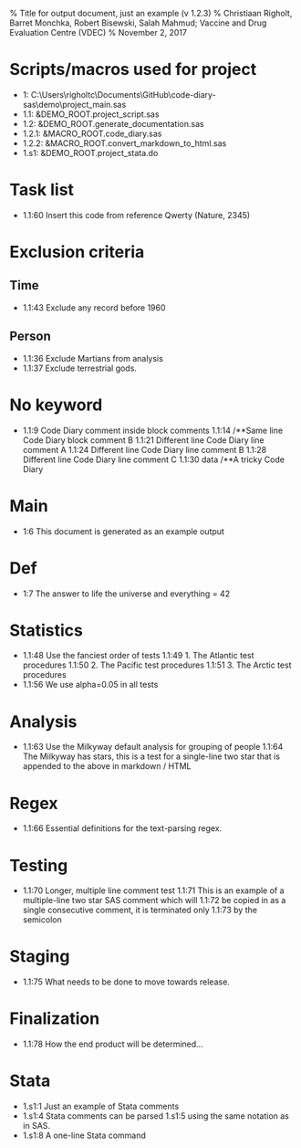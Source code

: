 % Title for output document, just an example (v 1.2.3)
% Christiaan Righolt, Barret Monchka, Robert Bisewski, Salah Mahmud; Vaccine and Drug Evaluation Centre (VDEC)
% November 2, 2017

# Scripts/macros used for project
* 1: C:\Users\righoltc\Documents\GitHub\code-diary-sas\demo\project_main.sas
* 1.1: &DEMO_ROOT.project_script.sas
* 1.2: &DEMO_ROOT.generate_documentation.sas
* 1.2.1: &MACRO_ROOT.code_diary.sas
* 1.2.2: &MACRO_ROOT.convert_markdown_to_html.sas
* 1.s1: &DEMO_ROOT.project_stata.do
 
# Task list
* 1.1:60 Insert this code from reference Qwerty (Nature, 2345)
 
# Exclusion criteria
 
## Time
* 1.1:43 Exclude any record before 1960
 
## Person
* 1.1:36 Exclude Martians from analysis
* 1.1:37 Exclude terrestrial gods.
 
# No keyword
* 1.1:9 Code Diary comment inside block comments
  1.1:14 /**Same line Code Diary block comment B
  1.1:21 Different line Code Diary line comment A
  1.1:24 Different line Code Diary line comment B
  1.1:28 Different line Code Diary line comment C
  1.1:30 data /**A tricky Code Diary
 
# Main
* 1:6 This document is generated as an example output
 
# Def
* 1:7 The answer to life the universe and everything = 42
 
# Statistics
* 1.1:48 Use the fanciest order of tests
  1.1:49 1. The Atlantic test procedures
  1.1:50 2. The Pacific test procedures
  1.1:51 3. The Arctic test procedures
* 1.1:56 We use alpha=0.05 in all tests
 
# Analysis
* 1.1:63 Use the Milkyway default analysis for grouping of people
  1.1:64 The Milkyway has stars, this is a test for a single-line two star that is appended to the above in markdown / HTML
 
# Regex
* 1.1:66 Essential definitions for the text-parsing regex.
 
# Testing
* 1.1:70 Longer, multiple line comment test
  1.1:71 This is an example of a multiple-line two star SAS comment which will
  1.1:72 be copied in as a single consecutive comment, it is terminated only
  1.1:73 by the semicolon
 
# Staging
* 1.1:75 What needs to be done to move towards release.
 
# Finalization
* 1.1:78 How the end product will be determined...
 
# Stata
* 1.s1:1 Just an example of Stata comments
* 1.s1:4 Stata comments can be parsed
  1.s1:5 using the same notation as in SAS.
* 1.s1:8 A one-line Stata command
